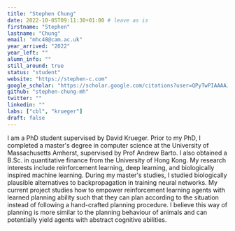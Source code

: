 ```yaml
---
title: "Stephen Chung"
date: 2022-10-05T09:11:30+01:00 # leave as is
firstname: "Stephen"
lastname: "Chung"
email: "mhc48@cam.ac.uk"
year_arrived: "2022"
year_left: ""
alumn_info: ""
still_around: true
status: "student"
website: "https://stephen-c.com" 
google_scholar: "https://scholar.google.com/citations?user=QPyTwPIAAAAJ"
github: "stephen-chung-mh"
twitter: ""
linkedin: ""
labs: ["cbl", "krueger"]
draft: false
---
```


I am a PhD student supervised by David Krueger. Prior to my PhD, I completed a
master's degree in computer science at the University of Massachusetts Amherst,
supervised by Prof Andrew Barto. I also obtained a B.Sc. in quantitative
finance from the University of Hong Kong.  My research interests include
reinforcement learning, deep learning, and biologically inspired machine
learning. During my master's studies, I studied biologically plausible
alternatives to backpropagation in training neural networks. My current project
studies how to empower reinforcement learning agents with learned planning
ability such that they can plan according to the situation instead of following
a hand-crafted planning procedure. I believe this way of planning is more
similar to the planning behaviour of animals and can potentially yield agents
with abstract cognitive abilities.


